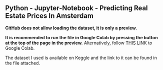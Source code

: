 ## Python - Jupyter-Notebook - Predicting Real Estate Prices In Amsterdam


**GitHub does not allow loading the dataset, it is only a preview.**

**It is recommended to run the file in Google Colab by pressing the button at the top of the page in the preview.**
Alternatively, follow [THIS LINK](https://colab.research.google.com/github/Vojinovic-M/python-predicting-real-estate-prices-amsterdam/blob/main/Amsterdam.ipynb) to Google Colab.

The dataset I used is available on Keggle and the link to it can be found in the file attached.
